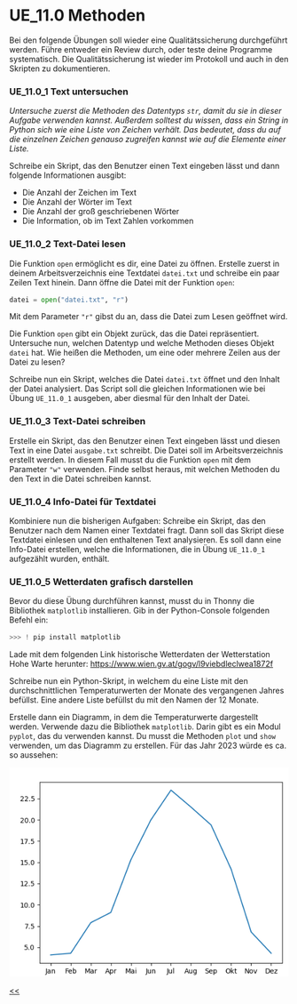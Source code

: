 # UE_11.0 Methoden

Bei den folgende Übungen soll wieder eine Qualitätssicherung
durchgeführt werden. Führe entweder ein Review durch,
oder teste deine Programme systematisch. 
Die Qualitätssicherung ist wieder im Protokoll und auch
in den Skripten zu dokumentieren.

### UE_11.0_1 Text untersuchen

*Untersuche zuerst die Methoden des Datentyps `str`,
damit du sie in dieser Aufgabe verwenden kannst.
Außerdem solltest du wissen, dass ein String
in Python sich wie eine Liste von Zeichen verhält.
Das bedeutet, dass du auf die einzelnen Zeichen
genauso zugreifen kannst wie auf die Elemente einer Liste.*

Schreibe ein Skript, das den Benutzer einen Text 
eingeben lässt und dann folgende Informationen ausgibt:
- Die Anzahl der Zeichen im Text
- Die Anzahl der Wörter im Text
- Die Anzahl der groß geschriebenen Wörter
- Die Information, ob im Text Zahlen vorkommen

### UE_11.0_2 Text-Datei lesen

Die Funktion `open` ermöglicht es dir, eine Datei zu öffnen.
Erstelle zuerst in deinem Arbeitsverzeichnis eine Textdatei `datei.txt`
und schreibe ein paar Zeilen Text hinein.
Dann öffne die Datei mit der Funktion `open`:

```python
datei = open("datei.txt", "r")
```

Mit dem Parameter `"r"` gibst du an, dass die Datei zum Lesen geöffnet wird.

Die Funktion `open` gibt ein Objekt zurück, das die Datei repräsentiert.
Untersuche nun, welchen Datentyp und welche Methoden dieses Objekt `datei` hat.
Wie heißen die Methoden, um eine oder mehrere Zeilen aus der Datei zu lesen?

Schreibe nun ein Skript, welches die Datei `datei.txt` öffnet und den Inhalt
der Datei analysiert.
Das Script soll die gleichen Informationen wie bei Übung
`UE_11.0_1` ausgeben, aber diesmal für den Inhalt der Datei.

### UE_11.0_3 Text-Datei schreiben

Erstelle ein Skript, das den Benutzer einen Text eingeben lässt
und diesen Text in eine Datei `ausgabe.txt` schreibt.
Die Datei soll im Arbeitsverzeichnis erstellt werden.
In diesem Fall musst du die Funktion `open` mit dem Parameter `"w"` verwenden.
Finde selbst heraus, 
mit welchen Methoden du den Text in die Datei schreiben kannst.

### UE_11.0_4 Info-Datei für Textdatei

Kombiniere nun die bisherigen Aufgaben:
Schreibe ein Skript, das den Benutzer nach dem Namen einer Textdatei fragt.
Dann soll das Skript diese Textdatei einlesen und den enthaltenen Text
analysieren. Es soll dann eine Info-Datei erstellen, 
welche die Informationen, die in Übung `UE_11.0_1` aufgezählt wurden, 
enthält.

### UE_11.0_5 Wetterdaten grafisch darstellen

Bevor du diese Übung durchführen kannst, musst du in Thonny die Bibliothek `matplotlib` installieren. Gib in der Python-Console folgenden Befehl ein:

```python
>>> ! pip install matplotlib
```

Lade mit dem folgenden Link historische Wetterdaten der Wetterstation Hohe Warte herunter:
https://www.wien.gv.at/gogv/l9viebdleclwea1872f

Schreibe nun ein Python-Skript, in welchem du eine Liste mit den durchschnittlichen
Temperaturwerten der Monate des vergangenen Jahres befüllst.
Eine andere Liste befüllst du mit den Namen der 12 Monate.

Erstelle dann ein Diagramm, in dem die Temperaturwerte dargestellt werden.
Verwende dazu die Bibliothek `matplotlib`.
Darin gibt es ein Modul `pyplot`, das du verwenden kannst.
Du musst die Methoden `plot` und `show` verwenden, 
um das Diagramm zu erstellen.
Für das Jahr 2023 würde es ca. so aussehen:

![Wetterdaten 2023](../img/11.0/wetter_2023.png)



[<<](../skriptum/11.0_Methoden.md)
